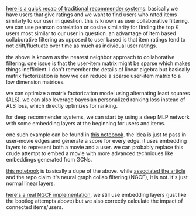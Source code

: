 [here is a quick recap of traditional recommender systems](https://towardsdatascience.com/intro-to-recommender-system-collaborative-filtering-64a238194a26). basically we have users that give ratings and we want to find users who rated items similarly to our user in question. this is known as user collaborative filtering. we can use pearson correlation or cosine similarity for finding the top K users most similar to our user in question. an advantage of item based collaborative filtering as opposed to user based is that item ratings tend to not drift/fluctuate over time as much as individual user ratings.

the above is known as the nearest neighbor approach to collaborative filtering. one issue is that the user-item matrix might be sparse which makes things inefficient. i don't remember the details of linear algebra but basically matrix factorization is how we can reduce a sparse user-item matrix to a low dimension matrices.

we can optimize a matrix factorization model using alternating least squares (ALS). we can also leverage bayesian personalized ranking loss instead of ALS loss, which directly optimizes for ranking.

for deep recommender systems, we can start by using a deep MLP network with some embedding layers at the beginning for users and items.

one such example can be found in [this notebook](https://github.com/devforfu/pytorch_playground/blob/master/movielens.ipynb).
the idea is just to pass in user-movie edges and generate a score for every edge.
it uses embedding layers to represent both a movie and a user.
we can probably replace this crude attempt to embed a movie with more advanced techniques like embeddings generated from GCNs.

[this notebook](https://github.com/HarshdeepGupta/recommender_pytorch/blob/master/MLP.py) is basically a dupe of the above. while [associated the article](https://towardsdatascience.com/recommender-systems-using-deep-learning-in-pytorch-from-scratch-f661b8f391d7) and the repo claim it's neural graph collab filtering (NGCF), it is not. it's just normal linear layers.

[here's a real NGCF implementation](https://github.com/huangtinglin/NGCF-PyTorch/blob/master/NGCF/NGCF.py). we still use embedding layers (just like the bootleg attempts above) but we also correctly calculate the impact of connected items/users.


